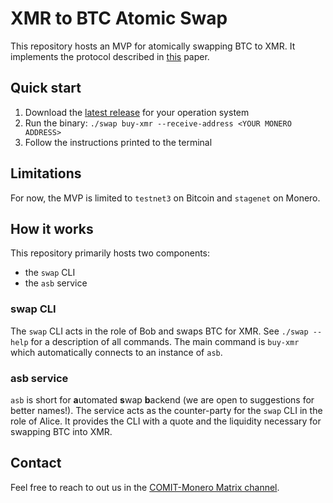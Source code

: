 XMR to BTC Atomic Swap
======================

This repository hosts an MVP for atomically swapping BTC to XMR.
It implements the protocol described in [this](https://arxiv.org/abs/2101.12332) paper.

## Quick start

1. Download the [latest release](https://github.com/comit-network/xmr-btc-swap/releases/latest) for your operation system
2. Run the binary: `./swap buy-xmr --receive-address <YOUR MONERO ADDRESS>`
3. Follow the instructions printed to the terminal

## Limitations

For now, the MVP is limited to `testnet3` on Bitcoin and `stagenet` on Monero.

## How it works

This repository primarily hosts two components:

- the `swap` CLI
- the `asb` service

### swap CLI

The `swap` CLI acts in the role of Bob and swaps BTC for XMR.
See `./swap --help` for a description of all commands.
The main command is `buy-xmr` which automatically connects to an instance of `asb`.

### asb service

`asb` is short for **a**utomated **s**wap **b**ackend (we are open to suggestions for better names!).
The service acts as the counter-party for the `swap` CLI in the role of Alice.
It provides the CLI with a quote and the liquidity necessary for swapping BTC into XMR.

## Contact

Feel free to reach to out us in the [COMIT-Monero Matrix channel](https://matrix.to/#/#comit-monero:matrix.org). 
